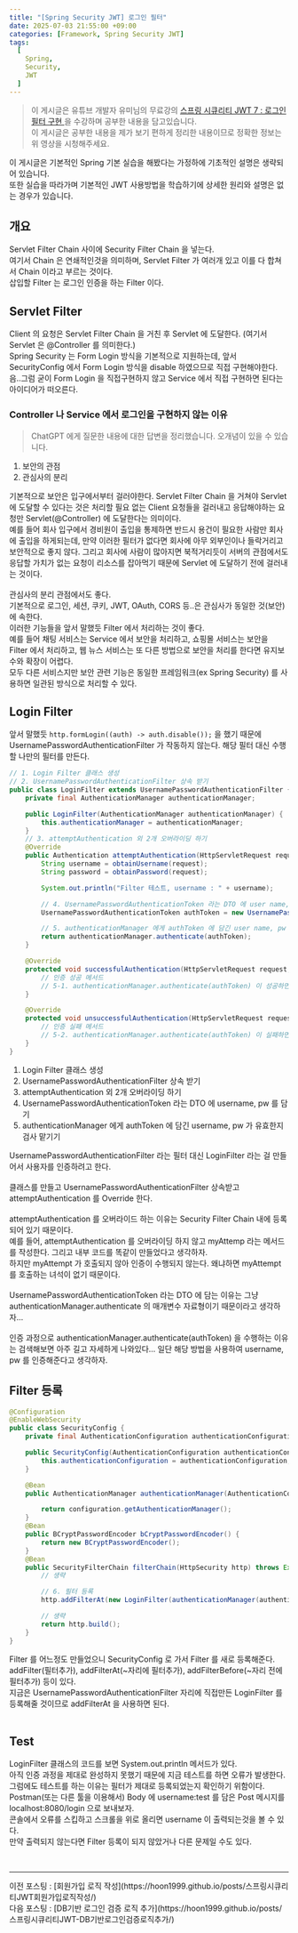 ```yaml
---
title: "[Spring Security JWT] 로그인 필터"
date: 2025-07-03 21:55:00 +09:00
categories: [Framework, Spring Security JWT]
tags:
  [
    Spring,
    Security,
    JWT
  ]
---
```


> 이 게시글은 유튜브 개발자 유미님의 무료강의 [ 스프링 시큐리티 JWT 7 : 로그인 필터 구현 ](https://www.youtube.com/watch?v=3Ff7UHGG3t8)을 수강하며 공부한 내용을 담고있습니다.<br>
> 이 게시글은 공부한 내용을 제가 보기 편하게 정리한 내용이므로 정확한 정보는 위 영상을 시청해주세요.<br>

이 게시글은 기본적인 Spring 기본 실습을 해봤다는 가정하에 기초적인 설명은 생략되어 있습니다.<br>
또한 실습을 따라가며 기본적인 JWT 사용방법을 학습하기에 상세한 원리와 설명은 없는 경우가 있습니다.<br>

## 개요
Servlet Filter Chain 사이에 Security Filter Chain 을 넣는다.<br>
여기서 Chain 은 연쇄적인것을 의미하며, Servlet Filter 가 여러개 있고 이를 다 합쳐서 Chain 이라고 부르는 것이다.<br>
삽입할 Filter 는 로그인 인증을 하는 Filter 이다.<br>

## Servlet Filter
Client 의 요청은 Servlet Filter Chain 을 거친 후 Servlet 에 도달한다.
(여기서 Servlet 은 @Controller 를 의미한다.)<br>
Spring Security 는 Form Login 방식을 기본적으로 지원하는데, 앞서 SecurityConfig 에서 Form Login 방식을 disable 하였으므로 직접 구현해야한다.<br>
음..그럼 굳이 Form Login 을 직접구현하지 않고 Service 에서 직접 구현하면 된다는 아이디어가 떠오른다.<br>

### Controller 나 Service 에서 로그인을 구현하지 않는 이유

> ChatGPT 에게 질문한 내용에 대한 답변을 정리했습니다. 오개념이 있을 수 있습니다.

1. 보안의 관점
2. 관심사의 분리

기본적으로 보안은 입구에서부터 걸러야한다. Servlet Filter Chain 을 거쳐야 Servlet 에 도달할 수 있다는 것은 처리할 필요 없는 Client 요청들을 걸러내고 응답해야하는 요청만 Servlet(@Controller) 에 도달한다는 의미이다.<br>
예를 들어 회사 입구에서 경비원이 출입을 통제하면 반드시 용건이 필요한 사람만 회사에 출입을 하게되는데, 만약 이러한 필터가 없다면 회사에 아무 외부인이나 들락거리고 보안적으로 좋지 않다. 그리고 회사에 사람이 많아지면 북적거리듯이 서버의 관점에서도 응답할 가치가 없는 요청이 리소스를 잡아먹기 때문에 Servlet 에 도달하기 전에 걸러내는 것이다.<br>
<br>
관심사의 분리 관점에서도 좋다.<br>
기본적으로 로그인, 세션, 쿠키, JWT, OAuth, CORS 등..은 관심사가 동일한 것(보안)에 속한다.<br> 
이러한 기능들을 앞서 말했듯 Filter 에서 처리하는 것이 좋다. <br>
예를 들어 채팅 서비스는 Service 에서 보안을 처리하고, 쇼핑몰 서비스는 보안을 Filter 에서 처리하고, 웹 뉴스 서비스는 또 다른 방법으로 보안을 처리를 한다면 유지보수와 확장이 어렵다.<br>
모두 다른 서비스지만 보안 관련 기능은 동일한 프레임워크(ex Spring Security) 를 사용하면 일관된 방식으로 처리할 수 있다.<br>

## Login Filter
앞서 말했듯 ``` http.formLogin((auth) -> auth.disable()); ``` 을 했기 때문에 UsernamePasswordAuthenticationFilter 가 작동하지 않는다. 해당 필터 대신 수행할 나만의 필터를 만든다.<br>

```java
// 1. Login Filter 클래스 생성
// 2. UsernamePasswordAuthenticationFilter 상속 받기
public class LoginFilter extends UsernamePasswordAuthenticationFilter {
    private final AuthenticationManager authenticationManager;

    public LoginFilter(AuthenticationManager authenticationManager) {
        this.authenticationManager = authenticationManager;
    }
    // 3. attemptAuthentication 외 2개 오버라이딩 하기
    @Override
    public Authentication attemptAuthentication(HttpServletRequest request, HttpServletResponse response) throws AuthenticationException {
        String username = obtainUsername(request);
        String password = obtainPassword(request);

        System.out.println("Filter 테스트, username : " + username);

        // 4. UsernamePasswordAuthenticationToken 라는 DTO 에 user name, pw 를 담기
        UsernamePasswordAuthenticationToken authToken = new UsernamePasswordAuthenticationToken(username, password, null);

        // 5. authenticationManager 에게 authToken 에 담긴 user name, pw 가 유효한지 검사 맡기기
        return authenticationManager.authenticate(authToken);
    }

    @Override
    protected void successfulAuthentication(HttpServletRequest request, HttpServletResponse response, FilterChain chain, Authentication authResult) throws IOException, ServletException {
        // 인증 성공 메서드
        // 5-1. authenticationManager.authenticate(authToken) 이 성공하면 이 메서드가 실행됨
    }

    @Override
    protected void unsuccessfulAuthentication(HttpServletRequest request, HttpServletResponse response, AuthenticationException failed) throws IOException, ServletException {
        // 인증 실패 메서드
        // 5-2. authenticationManager.authenticate(authToken) 이 실패하면 이 메서드가 실행됨
    }
}
```

1. Login Filter 클래스 생성
2. UsernamePasswordAuthenticationFilter 상속 받기
3. attemptAuthentication 외 2개 오버라이딩 하기
4. UsernamePasswordAuthenticationToken 라는 DTO 에 username, pw 를 담기
5. authenticationManager 에게 authToken 에 담긴 username, pw 가 유효한지 검사 맡기기

UsernamePasswordAuthenticationFilter 라는 필터 대신 LoginFilter 라는 걸 만들어서 사용자를 인증하려고 한다.<br>
<br>
클래스를 만들고 UsernamePasswordAuthenticationFilter 상속받고 attemptAuthentication 를 Override 한다.<br>
<br>
attemptAuthentication 를 오버라이드 하는 이유는 Security Filter Chain 내에 등록되어 있기 때문이다.<br>
예를 들어, attemptAuthentication 를 오버라이딩 하지 않고 myAttemp 라는 메서드를 작성한다. 그리고 내부 코드를 똑같이 만들었다고 생각하자.<br>
하지만 myAttempt 가 호출되지 않아 인증이 수행되지 않는다. 왜냐하면 myAttempt 를 호출하는 녀석이 없기 때문이다.<br>
<br>
UsernamePasswordAuthenticationToken 라는 DTO 에 담는 이유는 그냥 authenticationManager.authenticate 의 매개변수 자료형이기 때문이라고 생각하자...<br>
<br>
인증 과정으로 authenticationManager.authenticate(authToken) 을 수행하는 이유는 검색해보면 아주 길고 자세하게 나와있다... 일단 해당 방법을 사용하여 username, pw 를 인증해준다고 생각하자.<br>

## Filter 등록

```java
@Configuration
@EnableWebSecurity
public class SecurityConfig {
    private final AuthenticationConfiguration authenticationConfiguration;

    public SecurityConfig(AuthenticationConfiguration authenticationConfiguration) {
        this.authenticationConfiguration = authenticationConfiguration;
    }

    @Bean
    public AuthenticationManager authenticationManager(AuthenticationConfiguration configuration) throws Exception {

        return configuration.getAuthenticationManager();
    }
    @Bean
    public BCryptPasswordEncoder bCryptPasswordEncoder() {
        return new BCryptPasswordEncoder();
    }
    @Bean
    public SecurityFilterChain filterChain(HttpSecurity http) throws Exception {
        // 생략

        // 6. 필터 등록
        http.addFilterAt(new LoginFilter(authenticationManager(authenticationConfiguration)), UsernamePasswordAuthenticationFilter.class);

        // 생략
        return http.build();
    }
}
```

Filter 를 어느정도 만들었으니 SecurityConfig 로 가서 Filter 를 새로 등록해준다.<br>
addFilter(필터추가), addFilterAt(~자리에 필터추가), addFilterBefore(~자리 전에 필터추가) 등이 있다.<br>
지금은 UsernamePasswordAuthenticationFilter 자리에 직접만든 LoginFilter 를 등록해줄 것이므로 addFilterAt 을 사용하면 된다.<br>
<br>

## Test
LoginFilter 클래스의 코드를 보면 System.out.println 메서드가 있다.<br>
아직 인증 과정을 제대로 완성하지 못했기 때문에 지금 테스트를 하면 오류가 발생한다.<br>
그럼에도 테스트를 하는 이유는 필터가 제대로 등록되었는지 확인하기 위함이다.<br>
Postman(또는 다른 툴을 이용해서) Body 에 username:test 를 담은 Post 메시지를 localhost:8080/login 으로 보내보자.<br> 
콘솔에서 오류를 스킵하고 스크롤을 위로 올리면 username 이 출력되는것을 볼 수 있다.<br>
만약 출력되지 않는다면 Filter 등록이 되지 않았거나 다른 문제일 수도 있다.


<br>
<hr>
이전 포스팅 : [회원가입 로직 작성](https://hoon1999.github.io/posts/스프링시큐리티JWT회원가입로직작성/)<br>
다음 포스팅 : [DB기반 로그인 검증 로직 추가](https://hoon1999.github.io/posts/스프링시큐리티JWT-DB기반로그인검증로직추가/)<br>